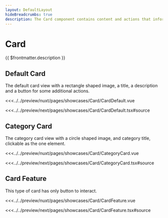 ```yaml
---
layout: DefaultLayout
hideBreadcrumbs: true
description: The Card component contains content and actions that inform about a single subject. 
---
```

# Card

{{ $frontmatter.description }}

## Default Card

The default card view with a rectangle shaped image, a title, a description and a button for some additional actions.

<Showcase showcase-name="Card/CardDefault" style="min-height: 600px">

<!-- vue -->
<<<../../preview/nuxt/pages/showcases/Card/CardDefault.vue
<!-- end vue -->
<!-- react -->
<<<../../preview/next/pages/showcases/Card/CardDefault.tsx#source
<!-- end react -->

</Showcase>

## Category Card 

The category card view with a circle shaped image, and category title, clickable as the one element.

<Showcase showcase-name="Card/CategoryCard" style="min-height: 400px;">

<!-- vue -->
<<<../../preview/nuxt/pages/showcases/Card/CategoryCard.vue
<!-- end vue -->
<!-- react -->
<<<../../preview/next/pages/showcases/Card/CategoryCard.tsx#source
<!-- end react -->

</Showcase>

## Card Feature

This type of card has only button to interact.

<Showcase showcase-name="Card/CardFeature" style="min-height: 600px">

<!-- vue -->
<<<../../preview/nuxt/pages/showcases/Card/CardFeature.vue
<!-- end vue -->
<!-- react -->
<<<../../preview/next/pages/showcases/Card/CardFeature.tsx#source
<!-- end react -->

</Showcase>

